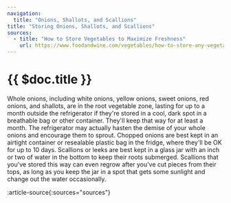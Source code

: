 ```yaml
---
navigation:
  title: "Onions, Shallots, and Scallions"
title: "Storing Onions, Shallots, and Scallions"
sources:
  - title: "How to Store Vegetables to Maximize Freshness"
    url: https://www.foodandwine.com/vegetables/how-to-store-any-vegetable
---
```


# {{ $doc.title }}

Whole onions, including white onions, yellow onions, sweet onions, red onions, and shallots, are in the root vegetable zone, lasting for up to a month outside the refrigerator if they're stored in a cool, dark spot in a breathable bag or other container. They'll keep that way for at least a month. The refrigerator may actually hasten the demise of your whole onions and encourage them to sprout. Chopped onions are best kept in an airtight container or resealable plastic bag in the fridge, where they'll be OK for up to 10 days. Scallions or leeks are best kept in a glass jar with an inch or two of water in the bottom to keep their roots submerged. Scallions that you've stored this way can even regrow after you've cut pieces from their tops, as long as you keep the jar in a spot that gets some sunlight and change out the water occasionally.

:article-source{:sources="sources"}
